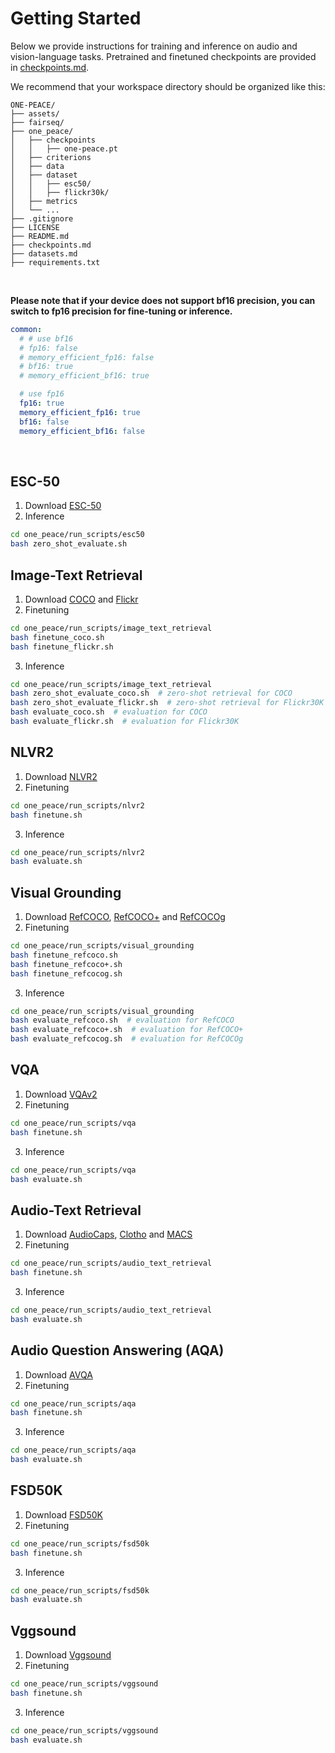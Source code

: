 # Getting Started

Below we provide instructions for training and inference on audio and vision-language tasks.
Pretrained and finetuned checkpoints are provided in [checkpoints.md](../checkpoints.md).

We recommend that your workspace directory should be organized like this:
```
ONE-PEACE/
├── assets/
├── fairseq/
├── one_peace/
│   ├── checkpoints
│   │   ├── one-peace.pt
│   ├── criterions
│   ├── data
│   ├── dataset
│   │   ├── esc50/
│   │   ├── flickr30k/
│   ├── metrics
│   └── ...
├── .gitignore
├── LICENSE
├── README.md
├── checkpoints.md
├── datasets.md
├── requirements.txt
```
<br>

**Please note that if your device does not support bf16 precision, you can switch to fp16 precision for fine-tuning or inference.**
```yaml
common:
  # # use bf16
  # fp16: false
  # memory_efficient_fp16: false
  # bf16: true
  # memory_efficient_bf16: true

  # use fp16
  fp16: true
  memory_efficient_fp16: true
  bf16: false
  memory_efficient_bf16: false
```
<br>

## ESC-50
1. Download [ESC-50](http://one-peace-shanghai.oss-accelerate.aliyuncs.com/one_peace_datasets/esc50.zip)
2. Inference
```bash
cd one_peace/run_scripts/esc50
bash zero_shot_evaluate.sh
```

## Image-Text Retrieval
1. Download [COCO](http://one-peace-shanghai.oss-accelerate.aliyuncs.com/one_peace_datasets/mscoco.zip) and [Flickr](http://one-peace-shanghai.oss-accelerate.aliyuncs.com/one_peace_datasets/flickr30k.zip)
2. Finetuning
```bash
cd one_peace/run_scripts/image_text_retrieval
bash finetune_coco.sh
bash finetune_flickr.sh
```
3. Inference
```bash
cd one_peace/run_scripts/image_text_retrieval
bash zero_shot_evaluate_coco.sh  # zero-shot retrieval for COCO
bash zero_shot_evaluate_flickr.sh  # zero-shot retrieval for Flickr30K
bash evaluate_coco.sh  # evaluation for COCO
bash evaluate_flickr.sh  # evaluation for Flickr30K
```

## NLVR2
1. Download [NLVR2](http://one-peace-shanghai.oss-accelerate.aliyuncs.com/one_peace_datasets/nlvr2.zip)
2. Finetuning
```bash
cd one_peace/run_scripts/nlvr2
bash finetune.sh
```
3. Inference
```bash
cd one_peace/run_scripts/nlvr2
bash evaluate.sh
```

## Visual Grounding
1. Download [RefCOCO](http://one-peace-shanghai.oss-accelerate.aliyuncs.com/one_peace_datasets/refcoco.zip), [RefCOCO+](http://one-peace-shanghai.oss-accelerate.aliyuncs.com/one_peace_datasets/refcoco%2B.zip) and [RefCOCOg](http://one-peace-shanghai.oss-accelerate.aliyuncs.com/one_peace_datasets/refcocog.zip)
2. Finetuning
```bash
cd one_peace/run_scripts/visual_grounding
bash finetune_refcoco.sh
bash finetune_refcoco+.sh
bash finetune_refcocog.sh
```
3. Inference
```bash
cd one_peace/run_scripts/visual_grounding
bash evaluate_refcoco.sh  # evaluation for RefCOCO
bash evaluate_refcoco+.sh  # evaluation for RefCOCO+
bash evaluate_refcocog.sh  # evaluation for RefCOCOg
```

## VQA
1. Download [VQAv2](http://one-peace-shanghai.oss-accelerate.aliyuncs.com/one_peace_datasets/vqa.zip)
2. Finetuning
```bash
cd one_peace/run_scripts/vqa
bash finetune.sh
```
3. Inference
```bash
cd one_peace/run_scripts/vqa
bash evaluate.sh
```

## Audio-Text Retrieval
1. Download [AudioCaps](http://one-peace-shanghai.oss-accelerate.aliyuncs.com/one_peace_datasets/audiocaps.zip), [Clotho](https://one-peace-shanghai.oss-accelerate.aliyuncs.com/one_peace_datasets/clotho.zip) and [MACS](https://one-peace-shanghai.oss-accelerate.aliyuncs.com/one_peace_datasets/macs.zip)
2. Finetuning
```bash
cd one_peace/run_scripts/audio_text_retrieval
bash finetune.sh
```
3. Inference
```bash
cd one_peace/run_scripts/audio_text_retrieval
bash evaluate.sh
```

## Audio Question Answering (AQA)
1. Download [AVQA](https://one-peace-shanghai.oss-accelerate.aliyuncs.com/one_peace_datasets/avqa.zip)
2. Finetuning
```bash
cd one_peace/run_scripts/aqa
bash finetune.sh
```
3. Inference
```bash
cd one_peace/run_scripts/aqa
bash evaluate.sh
```

## FSD50K
1. Download [FSD50K](https://one-peace-shanghai.oss-accelerate.aliyuncs.com/one_peace_datasets/fsd50K.zip)
2. Finetuning
```bash
cd one_peace/run_scripts/fsd50k
bash finetune.sh
```
3. Inference
```bash
cd one_peace/run_scripts/fsd50k
bash evaluate.sh
```

## Vggsound
1. Download [Vggsound](https://one-peace-shanghai.oss-accelerate.aliyuncs.com/one_peace_datasets/vggsound.zip)
2. Finetuning
```bash
cd one_peace/run_scripts/vggsound
bash finetune.sh
```
3. Inference
```bash
cd one_peace/run_scripts/vggsound
bash evaluate.sh
```



